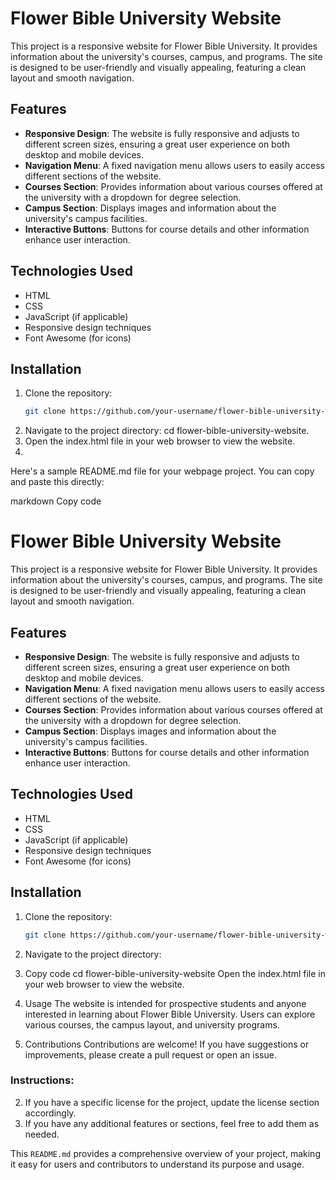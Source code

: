 # Flower Bible University Website

This project is a responsive website for Flower Bible University. It provides information about the university's courses, campus, and programs. The site is designed to be user-friendly and visually appealing, featuring a clean layout and smooth navigation.

## Features

- **Responsive Design**: The website is fully responsive and adjusts to different screen sizes, ensuring a great user experience on both desktop and mobile devices.
- **Navigation Menu**: A fixed navigation menu allows users to easily access different sections of the website.
- **Courses Section**: Provides information about various courses offered at the university with a dropdown for degree selection.
- **Campus Section**: Displays images and information about the university's campus facilities.
- **Interactive Buttons**: Buttons for course details and other information enhance user interaction.

## Technologies Used

- HTML
- CSS
- JavaScript (if applicable)
- Responsive design techniques
- Font Awesome (for icons)

## Installation

1. Clone the repository:
   ```bash
   git clone https://github.com/your-username/flower-bible-university-website.git
2. Navigate to the project directory:
   cd flower-bible-university-website.
3. Open the index.html file in your web browser to view the website.
4. 
Here's a sample README.md file for your webpage project. You can copy and paste this directly:

markdown
Copy code
# Flower Bible University Website

This project is a responsive website for Flower Bible University. It provides information about the university's courses, campus, and programs. The site is designed to be user-friendly and visually appealing, featuring a clean layout and smooth navigation.

## Features

- **Responsive Design**: The website is fully responsive and adjusts to different screen sizes, ensuring a great user experience on both desktop and mobile devices.
- **Navigation Menu**: A fixed navigation menu allows users to easily access different sections of the website.
- **Courses Section**: Provides information about various courses offered at the university with a dropdown for degree selection.
- **Campus Section**: Displays images and information about the university's campus facilities.
- **Interactive Buttons**: Buttons for course details and other information enhance user interaction.

## Technologies Used

- HTML
- CSS
- JavaScript (if applicable)
- Responsive design techniques
- Font Awesome (for icons)

## Installation

1. Clone the repository:
   ```bash
   git clone https://github.com/your-username/flower-bible-university-website.git
2. Navigate to the project directory:


3. Copy code
cd flower-bible-university-website
Open the index.html file in your web browser to view the website.

4. Usage
The website is intended for prospective students and anyone interested in learning about Flower Bible University.
Users can explore various courses, the campus layout, and university programs.
5. Contributions
Contributions are welcome! If you have suggestions or improvements, please create a pull request or open an issue.


### Instructions:
2. If you have a specific license for the project, update the license section accordingly.
3. If you have any additional features or sections, feel free to add them as needed.

This `README.md` provides a comprehensive overview of your project, making it easy for users and contributors to understand its purpose and usage.

